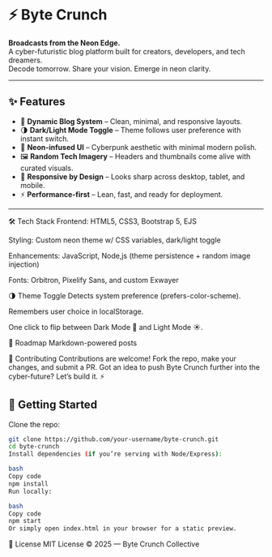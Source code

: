 # ⚡ Byte Crunch

**Broadcasts from the Neon Edge.**  
A cyber-futuristic blog platform built for creators, developers, and tech dreamers.  
Decode tomorrow. Share your vision. Emerge in neon clarity.

---

## ✨ Features

- 📰 **Dynamic Blog System** – Clean, minimal, and responsive layouts.
- 🌗 **Dark/Light Mode Toggle** – Theme follows user preference with instant switch.
- 🎨 **Neon-infused UI** – Cyberpunk aesthetic with minimal modern polish.
- 🖼️ **Random Tech Imagery** – Headers and thumbnails come alive with curated visuals.
- 📱 **Responsive by Design** – Looks sharp across desktop, tablet, and mobile.
- ⚡ **Performance-first** – Lean, fast, and ready for deployment.

---

🛠️ Tech Stack
Frontend: HTML5, CSS3, Bootstrap 5, EJS

Styling: Custom neon theme w/ CSS variables, dark/light toggle

Enhancements: JavaScript, Node,js (theme persistence + random image injection)

Fonts: Orbitron, Pixelify Sans, and custom Exwayer

🌗 Theme Toggle
Detects system preference (prefers-color-scheme).

Remembers user choice in localStorage.

One click to flip between Dark Mode 🖤 and Light Mode ☀️.



🔮 Roadmap
 Markdown-powered posts


🤝 Contributing
Contributions are welcome! Fork the repo, make your changes, and submit a PR.
Got an idea to push Byte Crunch further into the cyber-future? Let’s build it. ⚡

## 🚀 Getting Started

Clone the repo:

```bash
git clone https://github.com/your-username/byte-crunch.git
cd byte-crunch
Install dependencies (if you’re serving with Node/Express):

bash
Copy code
npm install
Run locally:

bash
Copy code
npm start
Or simply open index.html in your browser for a static preview.
```

📜 License
MIT License © 2025 — Byte Crunch Collective

